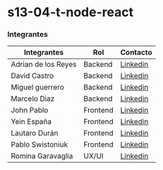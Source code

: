 # s13-04-t-node-react

### Integrantes
| Integrantes         | Rol               | Contacto            |
| ------------------- | ----------------- | ------------------- |
| Adrian de los Reyes | Backend           | [Linkedin](https://www.linkedin.com/in/adriandelosreyess/)|
| David Castro        | Backend           | [Linkedin]() |
| Miguel guerrero     | Backend           | [Linkedin]()|  
| Marcelo Diaz        | Backend           | [Linkedin](https://www.linkedin.com/in/marcelo-a-diaz-6a7926223/)|
| John Pablo          | Frontend          | [Linkedin](https://www.linkedin.com/in/johnpablo/)|
| Yein España         | Frontend          | [Linkedin](https://www.linkedin.com/in/yein-e-734a7a233/) |
| Lautaro Durán       | Frontend          | [Linkedin](https://www.linkedin.com/in/lautaro-duran)|
| Pablo Swistoniuk    | Frontend          | [Linkedin]()|
| Romina Garavaglia   | UX/UI             | [Linkedin](https://www.linkedin.com/in/rominaggaravaglia)|
